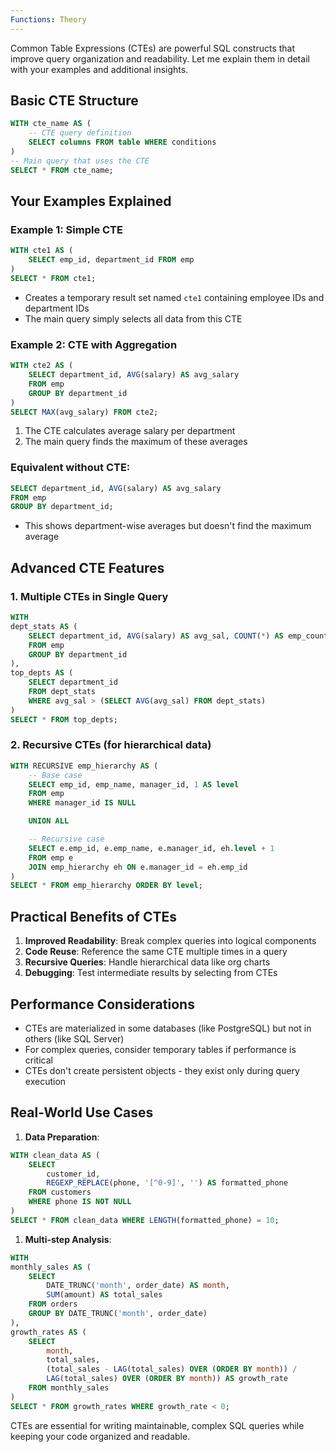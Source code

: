 ```yaml
---
Functions: Theory
---
```

Common Table Expressions (CTEs) are powerful SQL constructs that improve query organization and readability. Let me explain them in detail with your examples and additional insights.

## Basic CTE Structure

```SQL
WITH cte_name AS (
    -- CTE query definition
    SELECT columns FROM table WHERE conditions
)
-- Main query that uses the CTE
SELECT * FROM cte_name;
```

## Your Examples Explained

### Example 1: Simple CTE

```SQL
WITH cte1 AS (
    SELECT emp_id, department_id FROM emp
)
SELECT * FROM cte1;
```

- Creates a temporary result set named `cte1` containing employee IDs and department IDs
- The main query simply selects all data from this CTE

### Example 2: CTE with Aggregation

```SQL
WITH cte2 AS (
    SELECT department_id, AVG(salary) AS avg_salary
    FROM emp
    GROUP BY department_id
)
SELECT MAX(avg_salary) FROM cte2;
```

1. The CTE calculates average salary per department
2. The main query finds the maximum of these averages

### Equivalent without CTE:

```SQL
SELECT department_id, AVG(salary) AS avg_salary
FROM emp
GROUP BY department_id;
```

- This shows department-wise averages but doesn't find the maximum average

## Advanced CTE Features

### 1. Multiple CTEs in Single Query

```SQL
WITH
dept_stats AS (
    SELECT department_id, AVG(salary) AS avg_sal, COUNT(*) AS emp_count
    FROM emp
    GROUP BY department_id
),
top_depts AS (
    SELECT department_id
    FROM dept_stats
    WHERE avg_sal > (SELECT AVG(avg_sal) FROM dept_stats)
)
SELECT * FROM top_depts;
```

### 2. Recursive CTEs (for hierarchical data)

```SQL
WITH RECURSIVE emp_hierarchy AS (
    -- Base case
    SELECT emp_id, emp_name, manager_id, 1 AS level
    FROM emp
    WHERE manager_id IS NULL

    UNION ALL

    -- Recursive case
    SELECT e.emp_id, e.emp_name, e.manager_id, eh.level + 1
    FROM emp e
    JOIN emp_hierarchy eh ON e.manager_id = eh.emp_id
)
SELECT * FROM emp_hierarchy ORDER BY level;
```

## Practical Benefits of CTEs

1. **Improved Readability**: Break complex queries into logical components
2. **Code Reuse**: Reference the same CTE multiple times in a query
3. **Recursive Queries**: Handle hierarchical data like org charts
4. **Debugging**: Test intermediate results by selecting from CTEs

## Performance Considerations

- CTEs are materialized in some databases (like PostgreSQL) but not in others (like SQL Server)
- For complex queries, consider temporary tables if performance is critical
- CTEs don't create persistent objects - they exist only during query execution

## Real-World Use Cases

1. **Data Preparation**:

```SQL
WITH clean_data AS (
    SELECT
        customer_id,
        REGEXP_REPLACE(phone, '[^0-9]', '') AS formatted_phone
    FROM customers
    WHERE phone IS NOT NULL
)
SELECT * FROM clean_data WHERE LENGTH(formatted_phone) = 10;
```

1. **Multi-step Analysis**:

```SQL
WITH
monthly_sales AS (
    SELECT
        DATE_TRUNC('month', order_date) AS month,
        SUM(amount) AS total_sales
    FROM orders
    GROUP BY DATE_TRUNC('month', order_date)
),
growth_rates AS (
    SELECT
        month,
        total_sales,
        (total_sales - LAG(total_sales) OVER (ORDER BY month)) /
        LAG(total_sales) OVER (ORDER BY month)) AS growth_rate
    FROM monthly_sales
)
SELECT * FROM growth_rates WHERE growth_rate < 0;
```

CTEs are essential for writing maintainable, complex SQL queries while keeping your code organized and readable.
